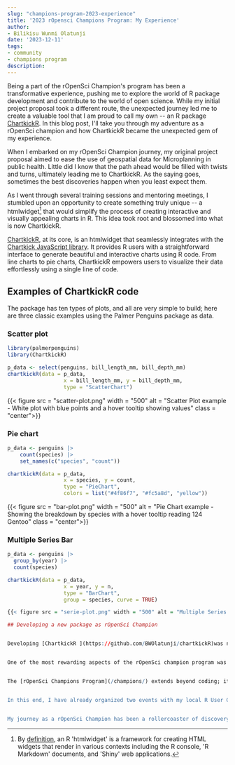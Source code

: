 ```yaml
---
slug: "champions-program-2023-experience"
title: '2023 rOpensci Champions Program: My Experience'
author:
- Bilikisu Wunmi Olatunji
date: '2023-12-11'
tags:
- community
- champions program
description: 
---
```


Being a part of the rOpenSci Champion's program has been a transformative experience, pushing me to explore the world of R package development and contribute to the world of open science. While my initial project proposal took a different route, the unexpected journey led me to create a valuable tool that I am proud to call my own -- an R package [ChartkickR](https://github.com/BWOlatunji/chartkickR). In this blog post, I'll take you through my adventure as a rOpenSci champion and how ChartkickR became the unexpected gem of my experience.

When I embarked on my rOpenSci Champion journey, my original project proposal aimed to ease the use of geospatial data for Microplanning in public health. Little did I know that the path ahead would be filled with twists and turns, ultimately leading me to ChartkickR. As the saying goes, sometimes the best discoveries happen when you least expect them.


As I went through several training sessions and mentoring meetings, I stumbled upon an opportunity to create something truly unique -- a htmlwidget[^1] that would simplify the process of creating interactive and visually appealing charts in R. This idea took root and blossomed into what is now ChartkickR.

[^1]: By [definition](https://cran.r-project.org/web/packages/htmlwidgets/index.html), an R 'htmlwidget' is a framework for creating HTML widgets that render in various contexts including the R console, 'R Markdown' documents, and 'Shiny' web applications. 


[ChartkickR](https://github.com/BWOlatunji/chartkickR), at its core, is an htmlwidget that seamlessly integrates with the [Chartkick JavaScript library](https://chartkick.com/). It provides R users with a straightforward interface to generate beautiful and interactive charts using R code. From line charts to pie charts, ChartkickR empowers users to visualize their data effortlessly using a single line of code.

## Examples of ChartkickR code
The package has ten types of plots, and all are very simple to build; here are three classic examples using the Palmer Penguins package as data. 

### Scatter plot

```r
library(palmerpenguins)
library(ChartkickR)

p_data <- select(penguins, bill_length_mm, bill_depth_mm)
chartkickR(data = p_data, 
                  x = bill_length_mm, y = bill_depth_mm, 
                  type = "ScatterChart")
```

{{< figure src = "scatter-plot.png" width = "500" alt = "Scatter Plot example - White plot with blue points and a hover tooltip showing values" class = "center">}}


### Pie chart

```r
p_data <- penguins |> 
    count(species) |> 
    set_names(c("species", "count"))

chartkickR(data = p_data,
                  x = species, y = count,
                  type = "PieChart", 
                  colors = list("#4f86f7", "#fc5a8d", "yellow"))
```

{{< figure src = "bar-plot.png" width = "500" alt = "Pie Chart example - Showing the breakdown by species with a hover tooltip reading 124 Gentoo" class = "center">}}


### Multiple Series Bar

```r
p_data <- penguins |> 
  group_by(year) |> 
  count(species)

chartkickR(data = p_data, 
                  x = year, y = n, 
                  type = "BarChart",
                  group = species, curve = TRUE)

{{< figure src = "serie-plot.png" width = "500" alt = "Multiple Series Bar Plot example - Showing a series of horizontal bars depicting the numbers of each species in each year" class = "center">}}

## Developing a new package as rOpenSci Champion


Developing [ChartkickR ](https://github.com/BWOlatunji/chartkickR)was not without its challenges. I encountered hurdles in the coding process, faced moments of doubt, and navigated through the complexities of integrating R with JavaScript. However, each challenge, like having to learn JavaScript to understand the library and create the package in R, was met with perseverance, and every triumph brought a sense of accomplishment that fuelled my passion for the project. I would like to appreciate the support of [John Coene](https://www.linkedin.com/in/johncoene/) and the guidance from my mentor, [Christina Maimone](/author/christina-maimone/).


One of the most rewarding aspects of the rOpenSci champion program was the collaboration with a diverse and supportive community led by Yanina Bellini Saibene. Through discussions, feedback, and shared insights, [ChartkickR](https://github.com/BWOlatunji/chartkickR) evolved into a tool that not only met my initial vision but also exceeded it with the input of fellow rOpenSci champions and mentors.


The [rOpenSci Champions Program](/champions/) extends beyond coding; it's a holistic experience that fosters personal and professional growth. From honing technical skills to friendliness within the open-source community, the program equipped me with invaluable tools that will undoubtedly shape my future endeavours.


In this end, I have already organized two events with my local R User Groups - [Abuja RUG](https://www.meetup.com/abuja-r-user-group-meetup/events/294198946/) and [R-Ladies Abuja](https://www.meetup.com/rladies-abuja/events/294198849/) Chapter - showcasing what I learned about building htmlwidget in R. Looking into the future, I will continue to improve on my project and share it with the rOpenSci community.


My journey as a rOpenSci Champion has been a rollercoaster of discovery, and ChartkickR stands as a reward. I am grateful for this opportunity given to me by rOpenSci, the support of the rOpenSci community, the guidance of my mentor, and the opportunities for growth that this program has provided. As I look back on this experience, I am not only proud of the htmlwidget I created but also of the person I've become throughout this incredible journey.
